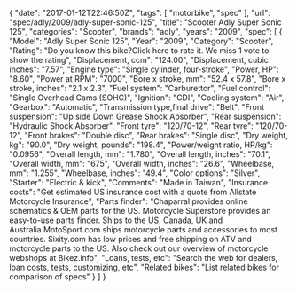 {
    "date": "2017-01-12T22:46:50Z",
    "tags": [
        "motorbike",
        "spec"
    ],
    "url": "spec\/adly\/2009\/adly-super-sonic-125",
    "title": "Scooter Adly Super Sonic 125",
    "categories": "Scooter",
    "brands": "adly",
    "years": "2009",
    "spec": [
        {
            "Model": "Adly Super Sonic 125",
            "Year": "2009",
            "Category": "Scooter",
            "Rating": "Do you know this bike?Click here to rate it. We miss 1 vote to show the rating",
            "Displacement, ccm": "124.00",
            "Displacement, cubic inches": "7.57",
            "Engine type": "Single cylinder, four-stroke",
            "Power, HP": "8.60",
            "Power at RPM": "7000",
            "Bore x stroke, mm": "52.4 x 57.8",
            "Bore x stroke, inches": "2.1 x 2.3",
            "Fuel system": "Carburettor",
            "Fuel control": "Single Overhead Cams (SOHC)",
            "Ignition": "CDI",
            "Cooling system": "Air",
            "Gearbox": "Automatic",
            "Transmission type,final drive": "Belt",
            "Front suspension": "Up side Down Grease Shock Absorber",
            "Rear suspension": "Hydraulic Shock Absorber",
            "Front tyre": "120\/70-12",
            "Rear tyre": "120\/70-12",
            "Front brakes": "Double disc",
            "Rear brakes": "Single disc",
            "Dry weight, kg": "90.0",
            "Dry weight, pounds": "198.4",
            "Power\/weight ratio, HP\/kg": "0.0956",
            "Overall length, mm": "1.780",
            "Overall length, inches": "70.1",
            "Overall width, mm": "675",
            "Overall width, inches": "26.6",
            "Wheelbase, mm": "1.255",
            "Wheelbase, inches": "49.4",
            "Color options": "Silver",
            "Starter": "Electric & kick",
            "Comments": "Made in Taiwan",
            "Insurance costs": "Get estimated US insurance cost with a quote from Allstate Motorcycle Insurance",
            "Parts finder": "Chaparral provides online schematics & OEM parts for the US.   Motorcycle Superstore provides an easy-to-use parts finder. Ships to the US, Canada, UK and Australia.MotoSport.com ships motorcycle parts and accessories to most countries.    Sixity.com has low prices and free shipping on ATV and motorcycle parts to the US. Also check out our overview of motorcycle webshops at Bikez.info",
            "Loans, tests, etc": "Search the web for dealers, loan costs, tests, customizing, etc",
            "Related bikes": "List related bikes for comparison of specs"
        }
    ]
}